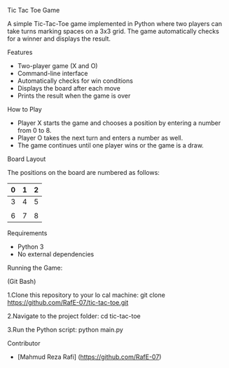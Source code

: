 Tic Tac Toe Game

A simple Tic-Tac-Toe game implemented in Python where two players can take turns marking spaces on a 3x3 grid. The game automatically checks for a winner and displays the result.

Features

* Two-player game (X and O)
* Command-line interface
* Automatically checks for win conditions
* Displays the board after each move
* Prints the result when the game is over

How to Play

* Player X starts the game and chooses a position by entering a number from 0 to 8.
* Player O takes the next turn and enters a number as well.
* The game continues until one player wins or the game is a draw.

Board Layout

The positions on the board are numbered as follows:

 0 | 1 | 2
---|---|---
 3 | 4 | 5
   |   |
 6 | 7 | 8


Requirements

* Python 3
* No external dependencies


Running the Game:

(Git Bash)

1.Clone this repository to your lo cal machine: git clone https://github.com/RafE-07/tic-tac-toe.git

2.Navigate to the project folder: cd tic-tac-toe

3.Run the Python script: python main.py

 Contributor
- [Mahmud Reza Rafi] (https://github.com/RafE-07)






 
